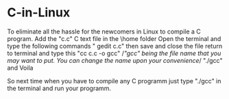 # C-in-Linux
To eliminate all the hassle for the newcomers in Linux to compile a C program.
Add the "c.c" C text file in the \home folder
Open the terminal and type the following commands 
" gedit c.c"
then save and close the file
return to terminal and type this
"cc c.c -o gcc"
/*"gcc" being the file name that you may want to put. You can change the name upon your convenience*/
"./gcc"
and Voila

So next time when you have to compile any C programm just type "./gcc" in the terminal and run your programm.
